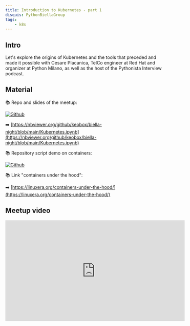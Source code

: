 ```yaml
---
title: Introduction to Kubernetes - part 1
disquis: PythonBiellaGroup
tags:
    - k8s
---
```


## Intro

Let's explore the origins of Kubernetes and the tools that preceded and made it possible with Cesare Placanica, TelCo engineer at Red Hat and organizer at Python Milano, as well as the host of the Pythonista Interview podcast.

## Material

📚 Repo and slides of the meetup:

[![Github](https://img.shields.io/badge/GitHub-181717.svg?style=for-the-badge&logo=GitHub&logoColor=white)](https://github.com/keobox/biella-night)

➡️ [https://nbviewer.org/github/keobox/biella-night/blob/main/Kubernetes.ipynb](https://nbviewer.org/github/keobox/biella-night/blob/main/Kubernetes.ipynb)

📚 Repository script demo on containers:

[![Github](https://img.shields.io/badge/GitHub-181717.svg?style=for-the-badge&logo=GitHub&logoColor=white)](https://github.com/keobox/biella-night/tree/main/demos/demos/containers)

📚 Link "containers under the hood":

➡️ [https://linuxera.org/containers-under-the-hood/](https://linuxera.org/containers-under-the-hood/)


## Meetup video
<iframe width="560" height="315" src="https://www.youtube.com/embed/nMhOYZqJBm0" title="YouTube video player" frameborder="0" allow="accelerometer; autoplay; clipboard-write; encrypted-media; gyroscope; picture-in-picture; web-share" allowfullscreen></iframe>